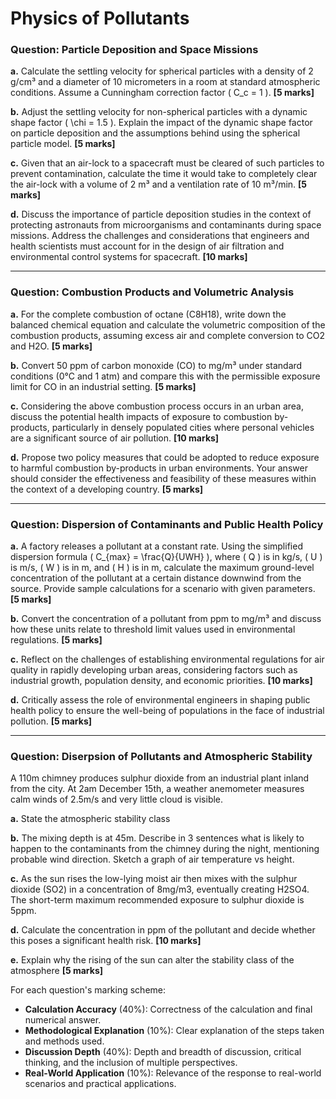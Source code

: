# Physics of Pollutants 

### Question: Particle Deposition and Space Missions

**a.** Calculate the settling velocity for spherical particles with a density of 2 g/cm³ and a diameter of 10 micrometers in a room at standard atmospheric conditions. Assume a Cunningham correction factor \( C_c = 1 \). **[5 marks]**

**b.** Adjust the settling velocity for non-spherical particles with a dynamic shape factor \( \chi = 1.5 \). Explain the impact of the dynamic shape factor on particle deposition and the assumptions behind using the spherical particle model. **[5 marks]**

**c.** Given that an air-lock to a spacecraft must be cleared of such particles to prevent contamination, calculate the time it would take to completely clear the air-lock with a volume of 2 m³ and a ventilation rate of 10 m³/min. **[5 marks]**

**d.** Discuss the importance of particle deposition studies in the context of protecting astronauts from microorganisms and contaminants during space missions. Address the challenges and considerations that engineers and health scientists must account for in the design of air filtration and environmental control systems for spacecraft. **[10 marks]**

---

### Question: Combustion Products and Volumetric Analysis

**a.** For the complete combustion of octane (C8H18), write down the balanced chemical equation and calculate the volumetric composition of the combustion products, assuming excess air and complete conversion to CO2 and H2O. **[5 marks]**

**b.** Convert 50 ppm of carbon monoxide (CO) to mg/m³ under standard conditions (0°C and 1 atm) and compare this with the permissible exposure limit for CO in an industrial setting. **[5 marks]**

**c.** Considering the above combustion process occurs in an urban area, discuss the potential health impacts of exposure to combustion by-products, particularly in densely populated cities where personal vehicles are a significant source of air pollution. **[10 marks]**

**d.** Propose two policy measures that could be adopted to reduce exposure to harmful combustion by-products in urban environments. Your answer should consider the effectiveness and feasibility of these measures within the context of a developing country. **[5 marks]**

---

### Question: Dispersion of Contaminants and Public Health Policy

**a.** A factory releases a pollutant at a constant rate. Using the simplified dispersion formula \( C_{max} = \frac{Q}{UWH} \), where \( Q \) is in kg/s, \( U \) is m/s, \( W \) is in m, and \( H \) is in m, calculate the maximum ground-level concentration of the pollutant at a certain distance downwind from the source. Provide sample calculations for a scenario with given parameters. **[5 marks]**

**b.** Convert the concentration of a pollutant from ppm to mg/m³ and discuss how these units relate to threshold limit values used in environmental regulations. **[5 marks]**

**c.** Reflect on the challenges of establishing environmental regulations for air quality in rapidly developing urban areas, considering factors such as industrial growth, population density, and economic priorities. **[10 marks]**

**d.** Critically assess the role of environmental engineers in shaping public health policy to ensure the well-being of populations in the face of industrial pollution. **[5 marks]**

---


### Question: Diserpsion of Pollutants and Atmospheric Stability

A 110m chimney produces sulphur dioxide from an industrial plant inland from the city.  At 2am December 15th, a weather anemometer measures calm winds of 2.5m/s and very little cloud is visible. 

**a.** State the atmospheric stability class  

**b.** The mixing depth is at 45m. Describe in 3 sentences what is likely to happen to the contaminants from the chimney during the night, mentioning probable wind direction. Sketch a graph of air temperature vs height. 

**c.** As the sun rises the low-lying moist air then mixes with the sulphur dioxide (SO2) in a concentration of 8mg/m3, eventually creating H2SO4. The short-term maximum recommended exposure to sulphur dioxide is 5ppm.  

**d.** 	Calculate the concentration in ppm of the pollutant and decide whether this poses a significant health risk. **[10 marks]** 

**e.** Explain why the rising of the sun can alter the stability class of the atmosphere **[5 marks]** 




For each question's marking scheme:


- **Calculation Accuracy** (40%): Correctness of the calculation and final numerical answer.
- **Methodological Explanation** (10%): Clear explanation of the steps taken and methods used.
- **Discussion Depth** (40%): Depth and breadth of discussion, critical thinking, and the inclusion of multiple perspectives.
- **Real-World Application** (10%): Relevance of the response to real-world scenarios and practical applications.

